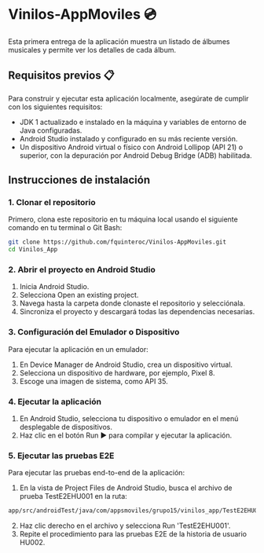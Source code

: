 # Vinilos-AppMoviles 💿

Esta primera entrega de la aplicación muestra un listado de álbumes musicales y permite ver los detalles de cada álbum.

## Requisitos previos 📋

Para construir y ejecutar esta aplicación localmente, asegúrate de cumplir con los siguientes requisitos:

- JDK 1 actualizado e instalado en la máquina y variables de entorno de Java configuradas.
- Android Studio instalado y configurado en su más reciente versión.
- Un dispositivo Android virtual o físico con Android Lollipop (API 21) o superior, con la depuración por Android Debug Bridge (ADB) habilitada.

## Instrucciones de instalación

### 1. Clonar el repositorio

Primero, clona este repositorio en tu máquina local usando el siguiente comando en tu terminal o Git Bash:

```bash
git clone https://github.com/fquinteroc/Vinilos-AppMoviles.git
cd Vinilos_App
```

### 2. Abrir el proyecto en Android Studio
1. Inicia Android Studio.
2. Selecciona Open an existing project.
3. Navega hasta la carpeta donde clonaste el repositorio y selecciónala.
4. Sincroniza el proyecto y descargará todas las dependencias necesarias.

### 3. Configuración del Emulador o Dispositivo
Para ejecutar la aplicación en un emulador:

1. En Device Manager de Android Studio, crea un dispositivo virtual.
2. Selecciona un dispositivo de hardware, por ejemplo, Pixel 8.
3. Escoge una imagen de sistema, como API 35.

### 4. Ejecutar la aplicación

1. En Android Studio, selecciona tu dispositivo o emulador en el menú desplegable de dispositivos.
2. Haz clic en el botón Run ▶️ para compilar y ejecutar la aplicación.

### 5.  Ejecutar las pruebas E2E

Para ejecutar las pruebas end-to-end de la aplicación:

1. En la vista de Project Files de Android Studio, busca el archivo de prueba TestE2EHU001 en la ruta:
```bash
app/src/androidTest/java/com/appsmoviles/grupo15/vinilos_app/TestE2EHU001
```
2. Haz clic derecho en el archivo y selecciona Run 'TestE2EHU001'.
3. Repite el procedimiento para las pruebas E2E de la historia de usuario HU002.

